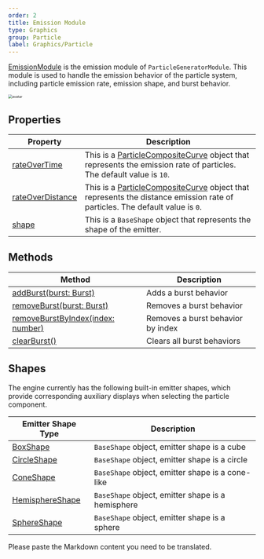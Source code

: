 ```yaml
---
order: 2
title: Emission Module
type: Graphics
group: Particle
label: Graphics/Particle
---
```


[EmissionModule](/apis/core/#EmissionModule) is the emission module of `ParticleGeneratorModule`. This module is used to handle the emission behavior of the particle system, including particle emission rate, emission shape, and burst behavior.

<img src="https://mdn.alipayobjects.com/huamei_qbugvr/afts/img/A*G7_zS5_A3pMAAAAAAAAAAAAADtKFAQ/original" alt="avatar" style="zoom:50%;" />

## Properties

| Property                                                        | Description                                                                                                      |
| --------------------------------------------------------------- | ---------------------------------------------------------------------------------------------------------------- |
| [rateOverTime](/apis/core/#EmissionModule-rateOverTime)          | This is a [ParticleCompositeCurve](/apis/core/#ParticleCompositeCurve) object that represents the emission rate of particles. The default value is `10`.    |
| [rateOverDistance](/apis/core/#EmissionModule-rateOverDistance)  | This is a [ParticleCompositeCurve](/apis/core/#ParticleCompositeCurve) object that represents the distance emission rate of particles. The default value is `0`. |
| [shape](/apis/core/#EmissionModule-shape)                        | This is a `BaseShape` object that represents the shape of the emitter.                                             |

## Methods

| Method                                                               | Description             |
| -------------------------------------------------------------------- | ------------------------ |
| [addBurst(burst: Burst)](/apis/core/#EmissionModule-addBurst)         | Adds a burst behavior    |
| [removeBurst(burst: Burst)](/apis/core/#EmissionModule-removeBurst)   | Removes a burst behavior |
| [removeBurstByIndex(index: number)](/apis/core/#EmissionModule-removeBurstByIndex) | Removes a burst behavior by index |
| [clearBurst()](/apis/core/#EmissionModule-clearBurst)                 | Clears all burst behaviors |

## Shapes

The engine currently has the following built-in emitter shapes, which provide corresponding auxiliary displays when selecting the particle component.

| Emitter Shape Type                                               | Description                           |
| ---------------------------------------------------------------- | -------------------------------------- |
| [BoxShape](/apis/core/#EmissionModule-BoxShape)                   | `BaseShape` object, emitter shape is a cube |
| [CircleShape](/apis/core/#EmissionModule-CircleShape)             | `BaseShape` object, emitter shape is a circle |
| [ConeShape](/apis/core/#EmissionModule-ConeShape)                 | `BaseShape` object, emitter shape is a cone-like |
| [HemisphereShape](/apis/core/#EmissionModule-HemisphereShape)     | `BaseShape` object, emitter shape is a hemisphere |
| [SphereShape](/apis/core/#EmissionModule-SphereShape)             | `BaseShape` object, emitter shape is a sphere |

Please paste the Markdown content you need to be translated.
